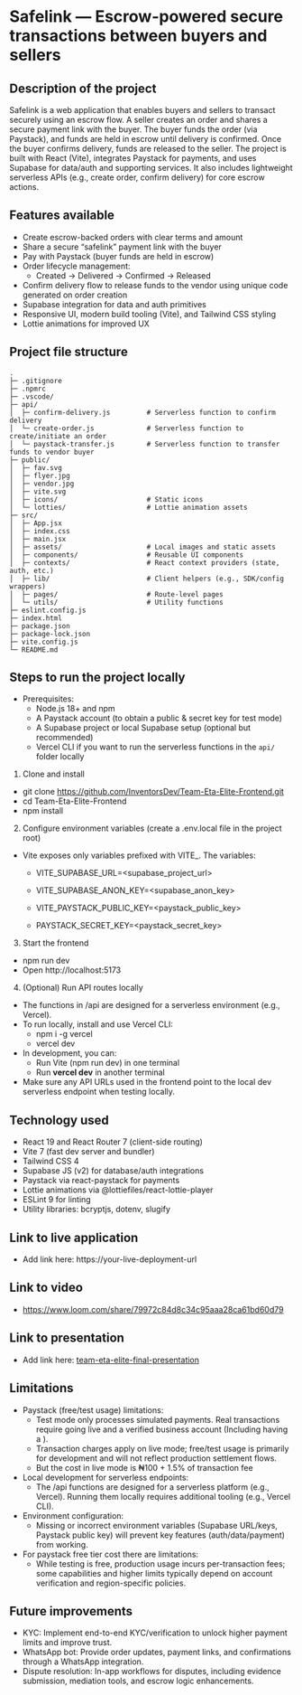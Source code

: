 # Safelink — Escrow-powered secure transactions between buyers and sellers

## Description of the project
Safelink is a web application that enables buyers and sellers to transact securely using an escrow flow. A seller creates an order and shares a secure payment link with the buyer. The buyer funds the order (via Paystack), and funds are held in escrow until delivery is confirmed. Once the buyer confirms delivery, funds are released to the seller. The project is built with React (Vite), integrates Paystack for payments, and uses Supabase for data/auth and supporting services. It also includes lightweight serverless APIs (e.g., create order, confirm delivery) for core escrow actions.

## Features available
- Create escrow-backed orders with clear terms and amount
- Share a secure “safelink” payment link with the buyer
- Pay with Paystack (buyer funds are held in escrow)
- Order lifecycle management:
  - Created → Delivered → Confirmed → Released
- Confirm delivery flow to release funds to the vendor using unique code generated on order creation
- Supabase integration for data and auth primitives
- Responsive UI, modern build tooling (Vite), and Tailwind CSS styling
- Lottie animations for improved UX

## Project file structure
```text
.
├─ .gitignore
├─ .npmrc
├─ .vscode/
├─ api/
│  ├─ confirm-delivery.js         # Serverless function to confirm delivery
│  └─ create-order.js             # Serverless function to create/initiate an order
│  └─ paystack-transfer.js        # Serverless function to transfer funds to vendor buyer
├─ public/
│  ├─ fav.svg
│  ├─ flyer.jpg
│  ├─ vendor.jpg
│  ├─ vite.svg
│  ├─ icons/                      # Static icons
│  └─ lotties/                    # Lottie animation assets
├─ src/
│  ├─ App.jsx
│  ├─ index.css
│  ├─ main.jsx
│  ├─ assets/                     # Local images and static assets
│  ├─ components/                 # Reusable UI components
│  ├─ contexts/                   # React context providers (state, auth, etc.)
│  ├─ lib/                        # Client helpers (e.g., SDK/config wrappers)
│  ├─ pages/                      # Route-level pages
│  └─ utils/                      # Utility functions
├─ eslint.config.js
├─ index.html
├─ package.json
├─ package-lock.json
├─ vite.config.js
└─ README.md
```

## Steps to run the project locally
- Prerequisites:
  - Node.js 18+ and npm
  - A Paystack account (to obtain a public & secret key for test mode)
  - A Supabase project or local Supabase setup (optional but recommended)
  - Vercel CLI if you want to run the serverless functions in the `api/` folder locally

1) Clone and install
- git clone https://github.com/InventorsDev/Team-Eta-Elite-Frontend.git
- cd Team-Eta-Elite-Frontend
- npm install

2) Configure environment variables (create a .env.local file in the project root)
- Vite exposes only variables prefixed with VITE_. The variables:
  - VITE_SUPABASE_URL=<supabase_project_url>
  - VITE_SUPABASE_ANON_KEY=<supabase_anon_key>
  - VITE_PAYSTACK_PUBLIC_KEY=<paystack_public_key>

  - PAYSTACK_SECRET_KEY=<paystack_secret_key>

3) Start the frontend
- npm run dev
- Open http://localhost:5173

4) (Optional) Run API routes locally
- The functions in /api are designed for a serverless environment (e.g., Vercel).
- To run locally, install and use Vercel CLI:
  - npm i -g vercel
  - vercel dev
- In development, you can:
  - Run Vite (npm run dev) in one terminal
  - Run **vercel dev** in another terminal
- Make sure any API URLs used in the frontend point to the local dev serverless endpoint when testing locally.

## Technology used
- React 19 and React Router 7 (client-side routing)
- Vite 7 (fast dev server and bundler)
- Tailwind CSS 4
- Supabase JS (v2) for database/auth integrations
- Paystack via react-paystack for payments
- Lottie animations via @lottiefiles/react-lottie-player
- ESLint 9 for linting
- Utility libraries: bcryptjs, dotenv, slugify

## Link to live application
- Add link here: https://your-live-deployment-url

## Link to video
- https://www.loom.com/share/79972c84d8c34c95aaa28ca61bd60d79

## Link to presentation
- Add link here: [team-eta-elite-final-presentation](https://www.canva.com/design/DAGz0-dApSM/q1eHhIU8wqTPVTPA1kvupw/view?utm_content=DAGz0-dApSM&utm_campaign=designshare&utm_medium=link2&utm_source=uniquelinks&utlId=h6fca62d741#1)

## Limitations
- Paystack (free/test usage) limitations:
  - Test mode only processes simulated payments. Real transactions require going live and a verified business account (Including having a ).
  - Transaction charges apply on live mode; free/test usage is primarily for development and will not reflect production settlement flows.
  - But the cost in live mode is ₦100 + 1.5% of transaction fee
- Local development for serverless endpoints:
  - The /api functions are designed for a serverless platform (e.g., Vercel). Running them locally requires additional tooling (e.g., Vercel CLI).
- Environment configuration:
  - Missing or incorrect environment variables (Supabase URL/keys, Paystack public key) will prevent key features (auth/data/payment) from working.
- For paystack free tier cost there are limitations:
  - While testing is free, production usage incurs per-transaction fees; some capabilities and higher limits typically depend on account verification and region-specific policies.

## Future improvements
- KYC: Implement end-to-end KYC/verification to unlock higher payment limits and improve trust.
- WhatsApp bot: Provide order updates, payment links, and confirmations through a WhatsApp integration.
- Dispute resolution: In-app workflows for disputes, including evidence submission, mediation tools, and escrow logic enhancements.
